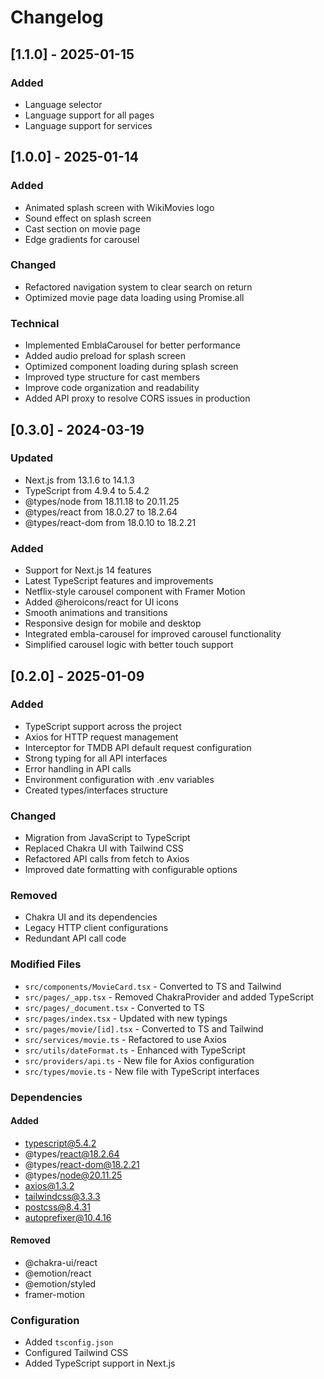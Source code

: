 # Changelog

## [1.1.0] - 2025-01-15

### Added

- Language selector
- Language support for all pages
- Language support for services

## [1.0.0] - 2025-01-14

### Added

- Animated splash screen with WikiMovies logo
- Sound effect on splash screen
- Cast section on movie page
- Edge gradients for carousel

### Changed

- Refactored navigation system to clear search on return
- Optimized movie page data loading using Promise.all

### Technical

- Implemented EmblaCarousel for better performance
- Added audio preload for splash screen
- Optimized component loading during splash screen
- Improved type structure for cast members
- Improve code organization and readability
- Added API proxy to resolve CORS issues in production

## [0.3.0] - 2024-03-19

### Updated

- Next.js from 13.1.6 to 14.1.3
- TypeScript from 4.9.4 to 5.4.2
- @types/node from 18.11.18 to 20.11.25
- @types/react from 18.0.27 to 18.2.64
- @types/react-dom from 18.0.10 to 18.2.21

### Added

- Support for Next.js 14 features
- Latest TypeScript features and improvements
- Netflix-style carousel component with Framer Motion
- Added @heroicons/react for UI icons
- Smooth animations and transitions
- Responsive design for mobile and desktop
- Integrated embla-carousel for improved carousel functionality
- Simplified carousel logic with better touch support

## [0.2.0] - 2025-01-09

### Added

- TypeScript support across the project
- Axios for HTTP request management
- Interceptor for TMDB API default request configuration
- Strong typing for all API interfaces
- Error handling in API calls
- Environment configuration with .env variables
- Created types/interfaces structure

### Changed

- Migration from JavaScript to TypeScript
- Replaced Chakra UI with Tailwind CSS
- Refactored API calls from fetch to Axios
- Improved date formatting with configurable options

### Removed

- Chakra UI and its dependencies
- Legacy HTTP client configurations
- Redundant API call code

### Modified Files

- `src/components/MovieCard.tsx` - Converted to TS and Tailwind
- `src/pages/_app.tsx` - Removed ChakraProvider and added TypeScript
- `src/pages/_document.tsx` - Converted to TS
- `src/pages/index.tsx` - Updated with new typings
- `src/pages/movie/[id].tsx` - Converted to TS and Tailwind
- `src/services/movie.ts` - Refactored to use Axios
- `src/utils/dateFormat.ts` - Enhanced with TypeScript
- `src/providers/api.ts` - New file for Axios configuration
- `src/types/movie.ts` - New file with TypeScript interfaces

### Dependencies

#### Added

- typescript@5.4.2
- @types/react@18.2.64
- @types/react-dom@18.2.21
- @types/node@20.11.25
- axios@1.3.2
- tailwindcss@3.3.3
- postcss@8.4.31
- autoprefixer@10.4.16

#### Removed

- @chakra-ui/react
- @emotion/react
- @emotion/styled
- framer-motion

### Configuration

- Added `tsconfig.json`
- Configured Tailwind CSS
- Added TypeScript support in Next.js
